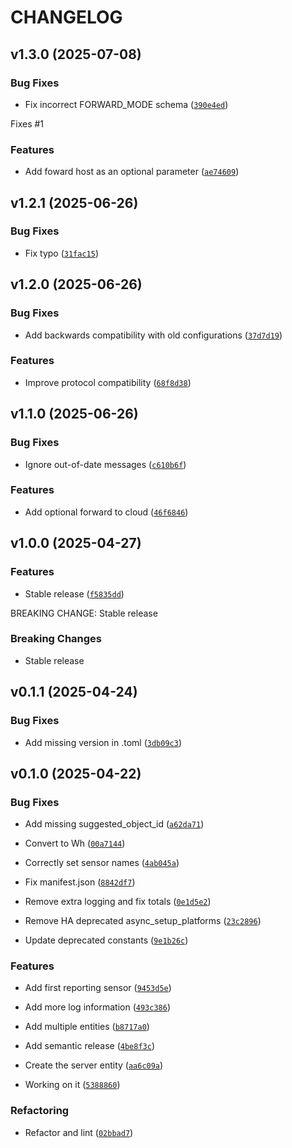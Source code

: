 # CHANGELOG


## v1.3.0 (2025-07-08)

### Bug Fixes

- Fix incorrect FORWARD_MODE schema
  ([`390e4ed`](https://github.com/Rapsssito/local-solis-ginglong-inverter/commit/390e4ed32cb7a8a0ddd24b4b6c11d22c16d4ff8c))

Fixes #1

### Features

- Add foward host as an optional parameter
  ([`ae74609`](https://github.com/Rapsssito/local-solis-ginglong-inverter/commit/ae746090b793e1dc84d44ccc5dc0ba3aa5fa760b))


## v1.2.1 (2025-06-26)

### Bug Fixes

- Fix typo
  ([`31fac15`](https://github.com/Rapsssito/local-solis-ginglong-inverter/commit/31fac158241e92a009cf6880564c22c1880f2aa6))


## v1.2.0 (2025-06-26)

### Bug Fixes

- Add backwards compatibility with old configurations
  ([`37d7d19`](https://github.com/Rapsssito/local-solis-ginglong-inverter/commit/37d7d19aa04a0a8dbd2608807e2376e78307e7ee))

### Features

- Improve protocol compatibility
  ([`68f8d38`](https://github.com/Rapsssito/local-solis-ginglong-inverter/commit/68f8d380e32b43502cbca7ec330362ae5387e5d0))


## v1.1.0 (2025-06-26)

### Bug Fixes

- Ignore out-of-date messages
  ([`c610b6f`](https://github.com/Rapsssito/local-solis-ginglong-inverter/commit/c610b6f53846cbf1d77f86d3d52039eaa3099a5c))

### Features

- Add optional forward to cloud
  ([`46f6846`](https://github.com/Rapsssito/local-solis-ginglong-inverter/commit/46f6846e701654aa3f5e09558a5a3d7a22488e5e))


## v1.0.0 (2025-04-27)

### Features

- Stable release
  ([`f5835dd`](https://github.com/Rapsssito/local-solis-ginglong-inverter/commit/f5835dd1843ab6a30786f01f13d853be807c6c4d))

BREAKING CHANGE: Stable release

### Breaking Changes

- Stable release


## v0.1.1 (2025-04-24)

### Bug Fixes

- Add missing version in .toml
  ([`3db09c3`](https://github.com/Rapsssito/local-solis-ginglong-inverter/commit/3db09c30f71cd96337f4db621300d4de38539b1e))


## v0.1.0 (2025-04-22)

### Bug Fixes

- Add missing suggested_object_id
  ([`a62da71`](https://github.com/Rapsssito/local-solis-ginglong-inverter/commit/a62da71232ed7c606bfd6b9a6642c1c56f503f9c))

- Convert to Wh
  ([`00a7144`](https://github.com/Rapsssito/local-solis-ginglong-inverter/commit/00a7144fdb244cca797484c3bdc5fa53a2ea9245))

- Correctly set sensor names
  ([`4ab045a`](https://github.com/Rapsssito/local-solis-ginglong-inverter/commit/4ab045a22be978e969f2a78cd43b6977f9b1627f))

- Fix manifest.json
  ([`8842df7`](https://github.com/Rapsssito/local-solis-ginglong-inverter/commit/8842df7426845ab093de8e22558c9d12c47a04f7))

- Remove extra logging and fix totals
  ([`0e1d5e2`](https://github.com/Rapsssito/local-solis-ginglong-inverter/commit/0e1d5e2b98c9e7695a10748d0fc1784955e17a4a))

- Remove HA deprecated async_setup_platforms
  ([`23c2896`](https://github.com/Rapsssito/local-solis-ginglong-inverter/commit/23c2896251c6f12031d1b6b052b3b606dc5431cb))

- Update deprecated constants
  ([`9e1b26c`](https://github.com/Rapsssito/local-solis-ginglong-inverter/commit/9e1b26cf91be423baf60924a64b092c624586617))

### Features

- Add first reporting sensor
  ([`9453d5e`](https://github.com/Rapsssito/local-solis-ginglong-inverter/commit/9453d5e90ff9fb744e74f616dcc49d1cfc95a5bb))

- Add more log information
  ([`493c386`](https://github.com/Rapsssito/local-solis-ginglong-inverter/commit/493c38661f1fb7531ae74317e9bdc6c695ceb2a1))

- Add multiple entities
  ([`b8717a0`](https://github.com/Rapsssito/local-solis-ginglong-inverter/commit/b8717a0b0327b65a0addebee685bce5dc67a26a9))

- Add semantic release
  ([`4be8f3c`](https://github.com/Rapsssito/local-solis-ginglong-inverter/commit/4be8f3c5e8a632b9652d0b266dba03bc5ef1db38))

- Create the server entity
  ([`aa6c09a`](https://github.com/Rapsssito/local-solis-ginglong-inverter/commit/aa6c09acc6bef8ebf3300f15b34aa1460064607a))

- Working on it
  ([`5388860`](https://github.com/Rapsssito/local-solis-ginglong-inverter/commit/538886027097f60d9d658045cce9fc9984daa6cb))

### Refactoring

- Refactor and lint
  ([`02bbad7`](https://github.com/Rapsssito/local-solis-ginglong-inverter/commit/02bbad75a5bbf2c9131817db0838f3560f8af393))
